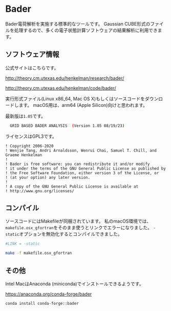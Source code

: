 # Bader

Bader電荷解析を実施する標準的なツールです。
Gaussian CUBE形式のファイルを処理するので、多くの電子状態計算ソフトウェアの結果解析に利用できます。

## ソフトウェア情報

公式サイトはこちらです。

http://theory.cm.utexas.edu/henkelman/research/bader/

http://theory.cm.utexas.edu/henkelman/code/bader/

実行形式ファイル(Linux x86_64, Mac OS X)もしくはソースコードをダウンロードします。
macOS用は、arm64 (Apple Silicon)向けと思われます。

最新版は`1.05`です。

```sh
  GRID BASED BADER ANALYSIS  (Version 1.05 08/19/23)
```

ライセンスはGPL3です。

```text
! Copyright 2006-2020
! Wenjie Tang, Andri Arnaldsson, Wenrui Chai, Samuel T. Chill, and Graeme Henkelman
!
! Bader is free software: you can redistribute it and/or modify
! it under the terms of the GNU General Public License as published by
! the Free Software Foundation, either version 3 of the License, or
! (at your option) any later version.
!
! A copy of the GNU General Public License is available at
! http://www.gnu.org/licenses/
```

## コンパイル

ソースコードにはMakefileが同梱されています。
私のmacOS環境では、`makefile.osx_gfortran`をそのまま使うとリンクでエラーになりました。
`-static`オプションを無効化するとコンパイルできました。

```makefile
#LINK = -static
```

```sh
make -f makefile.osx_gfortran
```

## その他

Intel MacはAnaconda (miniconda)でインストールできるようです。

https://anaconda.org/conda-forge/bader

```sh
conda install conda-forge::bader
```
